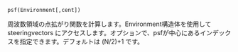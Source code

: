 ```
psf(Environment[,cent])
```

周波数領域の点拡がり関数を計算します。Environment構造体を使用して steeringvectors にアクセスします。オプションで、psfが中心にあるインデックスを指定できます。デフォルトは (N/2)+1 です。

